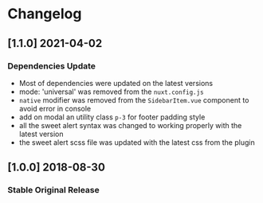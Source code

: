 # Changelog

## [1.1.0] 2021-04-02
### Dependencies Update
- Most of dependencies were updated on the latest versions 
- mode: 'universal' was removed from the `nuxt.config.js`
- `native` modifier was removed from the `SidebarItem.vue` component to avoid error in console
- add on modal an utility class `p-3` for footer padding style
- all the sweet alert syntax was changed to working properly with the latest version
- the sweet alert scss file was updated with the latest css from the plugin


## [1.0.0] 2018-08-30
### Stable Original Release


